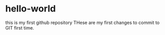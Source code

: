 # hello-world
this is my first github repository
THese are my first changes to commit to GIT first time.
